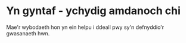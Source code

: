 # Yn gyntaf - ychydig amdanoch chi

Mae'r wybodaeth hon yn ein helpu i ddeall pwy sy'n defnyddio'r gwasanaeth hwn.
